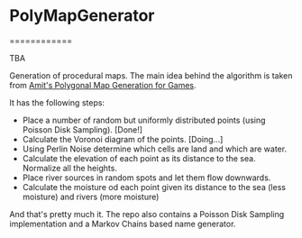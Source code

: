 # PolyMapGenerator

============

TBA

Generation of procedural maps. The main idea behind the algorithm is taken from [Amit's Polygonal Map Generation for Games](http://www-cs-students.stanford.edu/~amitp/game-programming/polygon-map-generation/).

It has the following steps:

* Place a number of random but uniformly distributed points (using Poisson Disk Sampling). \[Done!\]
* Calculate the Voronoi diagram of the points. \[Doing...\]
* Using Perlin Noise determine which cells are land and which are water.
* Calculate the elevation of each point as its distance to the sea. Normalize all the heights.
* Place river sources in random spots and let them flow downwards.
* Calculate the moisture od each point given its distance to the sea (less moisture) and rivers (more moisture)

And that's pretty much it. The repo also contains a Poisson Disk Sampling implementation and a Markov Chains based name generator.
